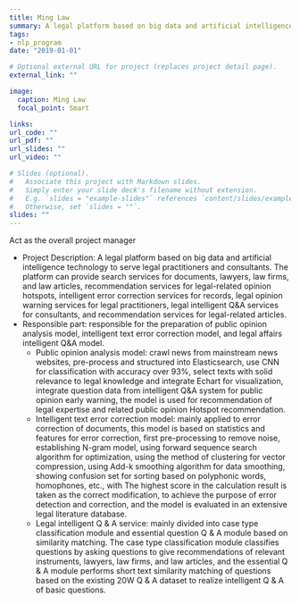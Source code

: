 ```yaml
---
title: Ming Law
summary: A legal platform based on big data and artificial intelligence technology to serve legal practitioners and consultants
tags:
- nlp_program
date: "2019-01-01"

# Optional external URL for project (replaces project detail page).
external_link: ""

image:
  caption: Ming Law
  focal_point: Smart

links:
url_code: ""
url_pdf: ""
url_slides: ""
url_video: ""

# Slides (optional).
#   Associate this project with Markdown slides.
#   Simply enter your slide deck's filename without extension.
#   E.g. `slides = "example-slides"` references `content/slides/example-slides.md`.
#   Otherwise, set `slides = ""`.
slides: ""
---
```

Act as the overall project manager

- Project Description: A legal platform based on big data and artificial intelligence technology to serve legal practitioners and consultants. The platform can provide search services for documents, lawyers, law firms, and law articles, recommendation services for legal-related opinion hotspots, intelligent error correction services for records, legal opinion warning services for legal practitioners, legal intelligent Q&A services for consultants, and recommendation services for legal-related articles.
- Responsible part: responsible for the preparation of public opinion analysis model, intelligent text error correction model, and legal affairs intelligent Q&A model.
  - Public opinion analysis model: crawl news from mainstream news websites, pre-process and structured into Elasticsearch, use CNN for classification with accuracy over 93%, select texts with solid relevance to legal knowledge and integrate Echart for visualization, integrate question data from intelligent Q&A system for public opinion early warning, the model is used for recommendation of legal expertise and related public opinion Hotspot recommendation.
  - Intelligent text error correction model: mainly applied to error correction of documents, this model is based on statistics and features for error correction, first pre-processing to remove noise, establishing N-gram model, using forward sequence search algorithm for optimization, using the method of clustering for vector compression, using Add-k smoothing algorithm for data smoothing, showing confusion set for sorting based on polyphonic words, homophones, etc., with The highest score in the calculation result is taken as the correct modification, to achieve the purpose of error detection and correction, and the model is evaluated in an extensive legal literature database.
  - Legal intelligent Q & A service: mainly divided into case type classification module and essential question Q & A module based on similarity matching. The case type classification module classifies questions by asking questions to give recommendations of relevant instruments, lawyers, law firms, and law articles, and the essential Q & A module performs short text similarity matching of questions based on the existing 20W Q & A dataset to realize intelligent Q & A of basic questions.
